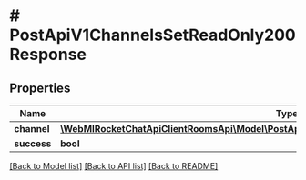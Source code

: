 # # PostApiV1ChannelsSetReadOnly200Response

## Properties

Name | Type | Description | Notes
------------ | ------------- | ------------- | -------------
**channel** | [**\WebMIRocketChatApiClientRoomsApi\Model\PostApiV1ChannelsSetReadOnly200ResponseChannel**](PostApiV1ChannelsSetReadOnly200ResponseChannel.md) |  | [optional]
**success** | **bool** |  | [optional]

[[Back to Model list]](../../README.md#models) [[Back to API list]](../../README.md#endpoints) [[Back to README]](../../README.md)
